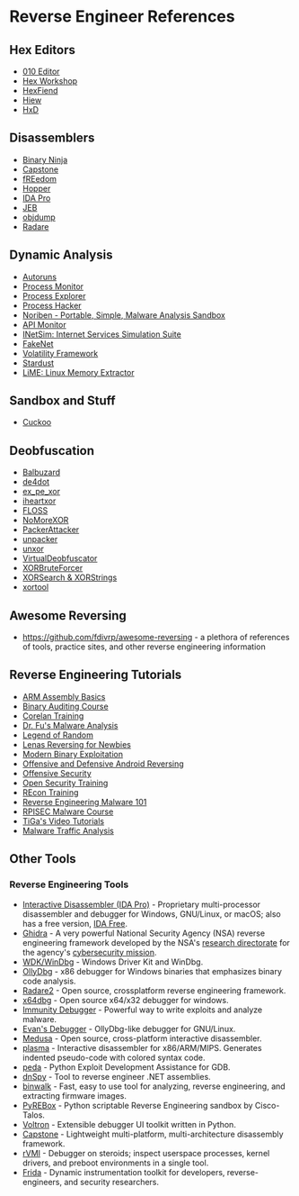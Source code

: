 # Reverse Engineer References

## Hex Editors

* [010 Editor](http://www.sweetscape.com/010editor/)
* [Hex Workshop](http://www.hexworkshop.com/)
* [HexFiend](http://ridiculousfish.com/hexfiend/)
* [Hiew](http://www.hiew.ru/)
* [HxD](https://mh-nexus.de/en/hxd/)

## Disassemblers

* [Binary Ninja](https://binary.ninja/)
* [Capstone](http://www.capstone-engine.org/)
* [fREedom](https://github.com/cseagle/fREedom)
* [Hopper](http://hopperapp.com/)
* [IDA Pro](https://www.hex-rays.com/products/ida/index.shtml)
* [JEB](https://www.pnfsoftware.com/jeb2/)
* [objdump](http://linux.die.net/man/1/objdump)
* [Radare](http://www.radare.org/r/)

## Dynamic Analysis

* [Autoruns](https://docs.microsoft.com/en-us/sysinternals/downloads/autoruns)
* [Process Monitor](https://docs.microsoft.com/en-us/sysinternals/downloads/procmon)
* [Process Explorer](https://docs.microsoft.com/en-us/sysinternals/downloads/process-explorer)
* [Process Hacker](https://processhacker.sourceforge.io/)
* [Noriben - Portable, Simple, Malware Analysis Sandbox](https://github.com/Rurik/Noriben)
* [API Monitor](http://www.rohitab.com/apimonitor)
* [INetSim: Internet Services Simulation Suite](http://www.inetsim.org/)
* [FakeNet](https://practicalmalwareanalysis.com/fakenet/)
* [Volatility Framework](https://github.com/volatilityfoundation/volatility)
* [Stardust](https://my.comae.io/login)
* [LiME: Linux Memory Extractor](https://github.com/504ensicsLabs/LiME)

## Sandbox and Stuff
* [Cuckoo](https://cuckoosandbox.org/)

## Deobfuscation

* [Balbuzard](https://bitbucket.org/decalage/balbuzard/wiki/Home)
* [de4dot](https://github.com/0xd4d/de4dot)
* [ex_pe_xor](ex_pe_xor)
* [iheartxor](http://hooked-on-mnemonics.blogspot.com/p/iheartxor.html)
* [FLOSS](https://github.com/fireeye/flare-floss)
* [NoMoreXOR](https://github.com/hiddenillusion/NoMoreXOR)
* [PackerAttacker](https://github.com/BromiumLabs/PackerAttacker)
* [unpacker](https://github.com/malwaremusings/unpacker/)
* [unxor](https://github.com/tomchop/unxor/)
* [VirtualDeobfuscator](https://github.com/jnraber/VirtualDeobfuscator)
* [XORBruteForcer](http://eternal-todo.com/var/scripts/xorbruteforcer)
* [XORSearch & XORStrings](https://blog.didierstevens.com/programs/xorsearch/)
* [xortool](https://github.com/hellman/xortool)


## Awesome Reversing
* https://github.com/fdivrp/awesome-reversing - a plethora of references of tools, practice sites, and other reverse engineering information

## Reverse Engineering Tutorials

* [ARM Assembly Basics](https://azeria-labs.com/writing-arm-assembly-part-1/)
* [Binary Auditing Course](http://www.binary-auditing.com/)
* [Corelan Training](https://www.corelan-training.com/)
* [Dr. Fu's Malware Analysis](http://fumalwareanalysis.blogspot.sg/p/malware-analysis-tutorials-reverse.html)
* [Legend of Random](https://tuts4you.com/download.php?list.97)
* [Lenas Reversing for Newbies](https://tuts4you.com/download.php?list.17)
* [Modern Binary Exploitation](http://security.cs.rpi.edu/courses/binexp-spring2015/)
* [Offensive and Defensive Android Reversing](https://github.com/rednaga/training/raw/master/DEFCON23/O%26D%20-%20Android%20Reverse%20Engineering.pdf)
* [Offensive Security](https://www.offensive-security.com/information-security-training/)
* [Open Security Training](http://opensecuritytraining.info/Training.html)
* [REcon Training](https://recon.cx/2015/training.html)
* [Reverse Engineering Malware 101](https://securedorg.github.io/RE101/)
* [RPISEC Malware Course](https://github.com/RPISEC/Malware)
* [TiGa's Video Tutorials](http://www.woodmann.com/TiGa/)
* [Malware Traffic Analysis](http://www.malware-traffic-analysis.net)

## Other Tools
### Reverse Engineering Tools

* [Interactive Disassembler (IDA Pro)](https://www.hex-rays.com/products/ida/) - Proprietary multi-processor disassembler and debugger for Windows, GNU/Linux, or macOS; also has a free version, [IDA Free](https://www.hex-rays.com/products/ida/support/download_freeware.shtml).
* [Ghidra](https://www.nsa.gov/resources/everyone/ghidra/) - A very powerful National Security Agency (NSA) reverse engineering framework developed by the NSA's [research directorate](https://www.nsa.gov/what-we-do/research/) for the agency's [cybersecurity mission](https://www.nsa.gov/what-we-do/cybersecurity/).
* [WDK/WinDbg](https://msdn.microsoft.com/en-us/windows/hardware/hh852365.aspx) - Windows Driver Kit and WinDbg.
* [OllyDbg](http://www.ollydbg.de/) - x86 debugger for Windows binaries that emphasizes binary code analysis.
* [Radare2](http://rada.re/r/index.html) - Open source, crossplatform reverse engineering framework.
* [x64dbg](http://x64dbg.com/) - Open source x64/x32 debugger for windows.
* [Immunity Debugger](http://debugger.immunityinc.com/) - Powerful way to write exploits and analyze malware.
* [Evan's Debugger](http://www.codef00.com/projects#debugger) - OllyDbg-like debugger for GNU/Linux.
* [Medusa](https://github.com/wisk/medusa) - Open source, cross-platform interactive disassembler.
* [plasma](https://github.com/joelpx/plasma) - Interactive disassembler for x86/ARM/MIPS. Generates indented pseudo-code with colored syntax code.
* [peda](https://github.com/longld/peda) - Python Exploit Development Assistance for GDB.
* [dnSpy](https://github.com/0xd4d/dnSpy) - Tool to reverse engineer .NET assemblies.
* [binwalk](https://github.com/devttys0/binwalk) - Fast, easy to use tool for analyzing, reverse engineering, and extracting firmware images.
* [PyREBox](https://github.com/Cisco-Talos/pyrebox) - Python scriptable Reverse Engineering sandbox by Cisco-Talos.
* [Voltron](https://github.com/snare/voltron) - Extensible debugger UI toolkit written in Python.
* [Capstone](http://www.capstone-engine.org/) - Lightweight multi-platform, multi-architecture disassembly framework.
* [rVMI](https://github.com/fireeye/rVMI) - Debugger on steroids; inspect userspace processes, kernel drivers, and preboot environments in a single tool.
* [Frida](https://www.frida.re/) - Dynamic instrumentation toolkit for developers, reverse-engineers, and security researchers.
